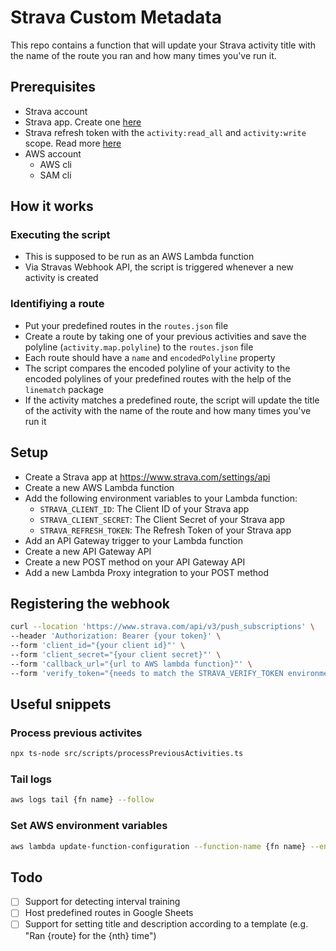 # Strava Custom Metadata

This repo contains a function that will update your Strava activity title with the name of the route you ran and how many times you've run it.

## Prerequisites

- Strava account
- Strava app. Create one [here](https://www.strava.com/settings/api)
- Strava refresh token with the `activity:read_all` and `activity:write` scope. Read more [here](https://developers.strava.com/docs/authentication)
- AWS account
  - AWS cli
  - SAM cli

## How it works

### Executing the script

- This is supposed to be run as an AWS Lambda function
- Via Stravas Webhook API, the script is triggered whenever a new activity is created

### Identifiying a route

- Put your predefined routes in the `routes.json` file
 - Create a route by taking one of your previous activities and save the polyline (`activity.map.polyline`) to the `routes.json` file
 - Each route should have a `name` and `encodedPolyline` property
- The script compares the encoded polyline of your activity to the encoded polylines of your predefined routes with the help of the `linematch` package
- If the activity matches a predefined route, the script will update the title of the activity with the name of the route and how many times you've run it

## Setup

- Create a Strava app at https://www.strava.com/settings/api
- Create a new AWS Lambda function
- Add the following environment variables to your Lambda function:
  - `STRAVA_CLIENT_ID`: The Client ID of your Strava app
  - `STRAVA_CLIENT_SECRET`: The Client Secret of your Strava app
  - `STRAVA_REFRESH_TOKEN`: The Refresh Token of your Strava app
- Add an API Gateway trigger to your Lambda function
- Create a new API Gateway API
- Create a new POST method on your API Gateway API
- Add a new Lambda Proxy integration to your POST method

## Registering the webhook

```bash
curl --location 'https://www.strava.com/api/v3/push_subscriptions' \
--header 'Authorization: Bearer {your token}' \
--form 'client_id="{your client id}"' \
--form 'client_secret="{your client secret}"' \
--form 'callback_url="{url to AWS lambda function}"' \
--form 'verify_token="{needs to match the STRAVA_VERIFY_TOKEN environment variable}"'
```


## Useful snippets

### Process previous activites
  
```bash
npx ts-node src/scripts/processPreviousActivities.ts
```

### Tail logs

```bash
aws logs tail {fn name} --follow
```

### Set AWS environment variables

```bash
aws lambda update-function-configuration --function-name {fn name} --environment Variables='{key1=value1,key2=value2}'
```


## Todo 

- [ ] Support for detecting interval training
- [ ] Host predefined routes in Google Sheets
- [ ] Support for setting title and description according to a template (e.g. "Ran {route} for the {nth} time")